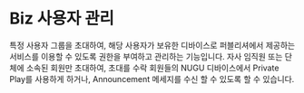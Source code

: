 # Biz 사용자 관리

특정 사용자 그룹을 초대하여,  해당 사용자가 보유한 디바이스로 퍼블리셔에서 제공하는 서비스를 이용할 수 있도록 권한을 부여하고 관리하는 기능입니다.  자사 임직원 또는 단체에 소속된 회원만 초대하여, 초대를 수락 회원들의 NUGU 디바이스에서 Private Play를 사용하게 하거나, Announcement 메세지를 수신 할 수 있도록 할 수 있습니다.





